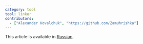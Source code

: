 ```yaml
---
category: tool
tool: linker
contributors:
  - ["Alexander Kovalchuk", "https://github.com/Zamuhrishka"]
---
```


This article is available in [Russian](https://learnxinyminutes.com/docs/ru-ru/linker-ru/).
